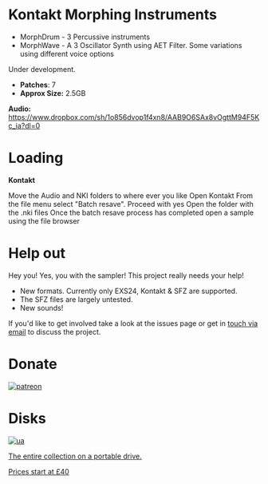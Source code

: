 # Kontakt Morphing Instruments

* MorphDrum - 3 Percussive instruments 
* MorphWave - A 3 Oscillator Synth using AET Filter. Some variations using different voice options

Under development.
 
-  **Patches**: 7
-   **Approx Size:** 2.5GB

**Audio:** https://www.dropbox.com/sh/1o856dvop1f4xn8/AAB9O6SAx8vOgttM94F5Kc_ia?dl=0

# Loading

**Kontakt**

Move the Audio and NKI folders to where ever you like
Open Kontakt
From the file menu select "Batch resave". Proceed with yes
Open the folder with the .nki files
Once the batch resave process has completed open a sample using the file browser


# Help out
  
Hey you! Yes, you with the sampler! This project really needs your help! 

 - New formats. Currently only EXS24, Kontakt & SFZ are supported. 
 - The SFZ files are largely untested. 
 - New sounds!
 
 If you'd like to get involved take a look at the issues page or get in [touch via email](mailto:modularsamples@gmail.com) to discuss the project.

#


# Donate

[![patreon](https://www.modularsamples.com/sites/default/files/inline-images/wordmark_on_navy_1.jpg)](https://www.patreon.com/modularsamples)  

# Disks

[![ua](https://www.modularsamples.com/sites/default/files/inline-images/usb-stick-vector-clipart_0.png)](https://www.etsy.com/uk/listing/757499822/modularsamplescom-library-ssd)

[The entire collection on a portable drive.](https://www.etsy.com/uk/listing/757499822/modularsamplescom-library-ssd)

[Prices start at £40](https://www.etsy.com/uk/listing/757499822/modularsamplescom-library-ssd)